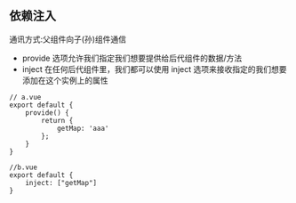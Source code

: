 ## 依赖注入
通讯方式:父组件向子(孙)组件通信
- provide 选项允许我们指定我们想要提供给后代组件的数据/方法
- inject 在任何后代组件里，我们都可以使用 inject 选项来接收指定的我们想要添加在这个实例上的属性
```
// a.vue
export default {
    provide() {
        return {
            getMap: 'aaa'
        };
    }
}

//b.vue
export default {
    inject: ["getMap"]
}
```


